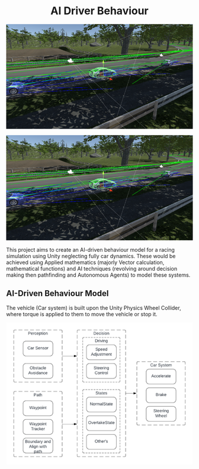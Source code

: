 
<h1 align = "center">AI Driver Behaviour</h1>

![alt text](/ReadMe_Images/UnityRaceView.png)

<p align = "center">
<img src = "ReadMe_Images/UnityRaceView.png" alt = "Race View in Unity Editor" />
</p> 

This project aims to create an AI-driven behaviour model for a racing simulation using Unity neglecting fully car dynamics. These would be achieved using Applied mathematics (majorly Vector calculation, mathematical functions) and AI techniques (revolving around decision making then pathfinding and Autonomous Agents) to model these systems.

<h2 align = "left">AI-Driven Behaviour Model</h2>

The vehicle (Car system) is built upon the Unity Physics Wheel Collider, where torque is applied to them to move the vehicle or stop it. 


![alt text](ReadMe_Images/DriverBehaviourSystem.png)